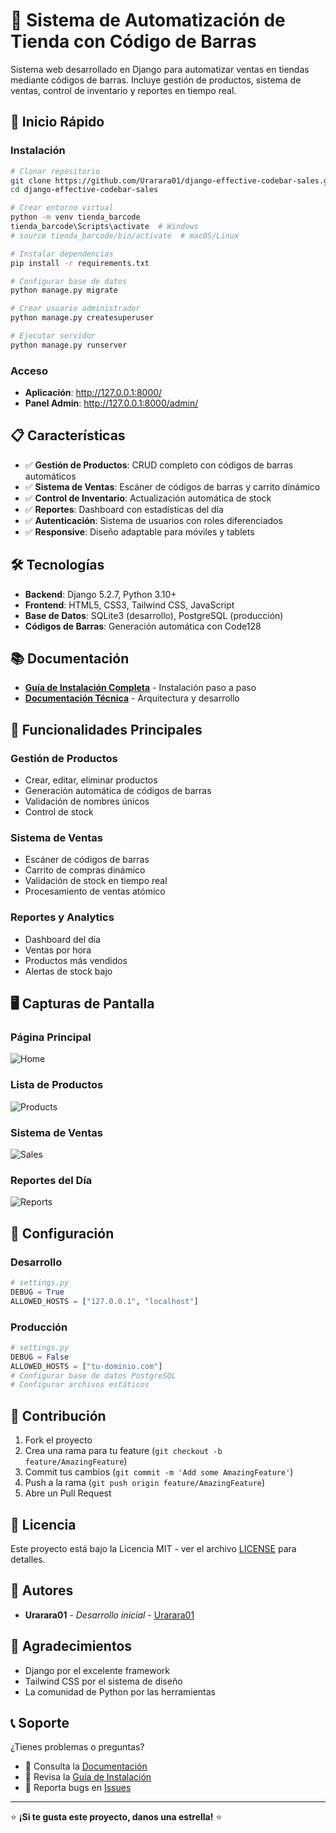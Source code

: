 # 🛒 Sistema de Automatización de Tienda con Código de Barras

Sistema web desarrollado en Django para automatizar ventas en tiendas mediante códigos de barras. Incluye gestión de productos, sistema de ventas, control de inventario y reportes en tiempo real.

## 🚀 Inicio Rápido

### Instalación
```bash
# Clonar repositorio
git clone https://github.com/Urarara01/django-effective-codebar-sales.git
cd django-effective-codebar-sales

# Crear entorno virtual
python -m venv tienda_barcode
tienda_barcode\Scripts\activate  # Windows
# source tienda_barcode/bin/activate  # macOS/Linux

# Instalar dependencias
pip install -r requirements.txt

# Configurar base de datos
python manage.py migrate

# Crear usuario administrador
python manage.py createsuperuser

# Ejecutar servidor
python manage.py runserver
```

### Acceso
- **Aplicación**: http://127.0.0.1:8000/
- **Panel Admin**: http://127.0.0.1:8000/admin/

## 📋 Características

- ✅ **Gestión de Productos**: CRUD completo con códigos de barras automáticos
- ✅ **Sistema de Ventas**: Escáner de códigos de barras y carrito dinámico
- ✅ **Control de Inventario**: Actualización automática de stock
- ✅ **Reportes**: Dashboard con estadísticas del día
- ✅ **Autenticación**: Sistema de usuarios con roles diferenciados
- ✅ **Responsive**: Diseño adaptable para móviles y tablets

## 🛠️ Tecnologías

- **Backend**: Django 5.2.7, Python 3.10+
- **Frontend**: HTML5, CSS3, Tailwind CSS, JavaScript
- **Base de Datos**: SQLite3 (desarrollo), PostgreSQL (producción)
- **Códigos de Barras**: Generación automática con Code128

## 📚 Documentación

- **[Guía de Instalación Completa](./GUIA_INSTALACION.md)** - Instalación paso a paso
- **[Documentación Técnica](./DOCUMENTACION_TECNICA.md)** - Arquitectura y desarrollo

## 🎯 Funcionalidades Principales

### Gestión de Productos
- Crear, editar, eliminar productos
- Generación automática de códigos de barras
- Validación de nombres únicos
- Control de stock

### Sistema de Ventas
- Escáner de códigos de barras
- Carrito de compras dinámico
- Validación de stock en tiempo real
- Procesamiento de ventas atómico

### Reportes y Analytics
- Dashboard del día
- Ventas por hora
- Productos más vendidos
- Alertas de stock bajo

## 🖥️ Capturas de Pantalla

### Página Principal
![Home](docs/screenshots/home.png)

### Lista de Productos
![Products](docs/screenshots/products.png)

### Sistema de Ventas
![Sales](docs/screenshots/sales.png)

### Reportes del Día
![Reports](docs/screenshots/reports.png)

## 🔧 Configuración

### Desarrollo
```python
# settings.py
DEBUG = True
ALLOWED_HOSTS = ["127.0.0.1", "localhost"]
```

### Producción
```python
# settings.py
DEBUG = False
ALLOWED_HOSTS = ["tu-dominio.com"]
# Configurar base de datos PostgreSQL
# Configurar archivos estáticos
```

## 🤝 Contribución

1. Fork el proyecto
2. Crea una rama para tu feature (`git checkout -b feature/AmazingFeature`)
3. Commit tus cambios (`git commit -m 'Add some AmazingFeature'`)
4. Push a la rama (`git push origin feature/AmazingFeature`)
5. Abre un Pull Request

## 📄 Licencia

Este proyecto está bajo la Licencia MIT - ver el archivo [LICENSE](LICENSE) para detalles.

## 👥 Autores

- **Urarara01** - *Desarrollo inicial* - [Urarara01](https://github.com/Urarara01)

## 🙏 Agradecimientos

- Django por el excelente framework
- Tailwind CSS por el sistema de diseño
- La comunidad de Python por las herramientas

## 📞 Soporte

¿Tienes problemas o preguntas?
- 📖 Consulta la [Documentación](./DOCUMENTACION_TECNICA.md)
- 🚀 Revisa la [Guía de Instalación](./GUIA_INSTALACION.md)
- 🐛 Reporta bugs en [Issues](https://github.com/Urarara01/django-effective-codebar-sales/issues)

---

⭐ **¡Si te gusta este proyecto, danos una estrella!** ⭐